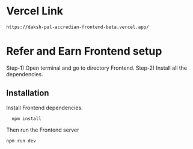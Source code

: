 # Vercel Link
```bash
https://daksh-pal-accredian-frontend-beta.vercel.app/
```

# Refer and Earn Frontend setup

Step-1) Open terminal and go to directory Frontend.
Step-2) Install all the dependencies.


## Installation

Install Frontend dependencies.

```bash
  npm install
```
Then run the Frontend server

```bash
npm run dev
```
